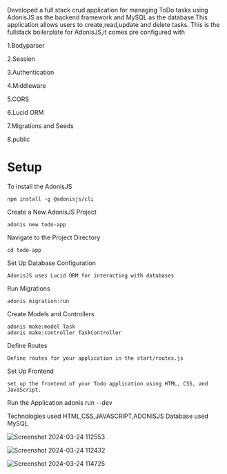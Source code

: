 Developed a full stack crud application for managing ToDo tasks using AdonisJS as the backend framework and MySQL as the database.This application allows users to create,read,update and delete tasks.
This is the fullstack boilerplate for AdonisJS,it comes pre configured with


1.Bodyparser


2.Session


3.Authentication


4.Middleware


5.CORS


6.Lucid ORM


7.Migrations and Seeds


8.public


Setup
======

To install the AdonisJS

    npm install -g @adonisjs/cli
Create a New AdonisJS Project

    adonis new todo-app
Navigate to the Project Directory

    cd todo-app
Set Up Database Configuration

    AdonisJS uses Lucid ORM for interacting with databases
Run Migrations

    adonis migration:run
Create Models and Controllers

    adonis make:model Task
    adonis make:controller TaskController
Define Routes

    Define routes for your application in the start/routes.js
Set Up Frontend


    set up the frontend of your Todo application using HTML, CSS, and JavaScript.
Run the Application
    adonis run --dev


Technologies used HTML,CSS,JAVASCRIPT,ADONISJS
Database used MySQL






![Screenshot 2024-03-24 112553](https://github.com/Vijayalakshmi246/ToDo-Application/assets/138611583/bfce7022-601f-4662-be12-ca9a6f6b9243)

![Screenshot 2024-03-24 112432](https://github.com/Vijayalakshmi246/ToDo-Application/assets/138611583/1823e89d-ca44-4c61-82a1-6d4a4163ffe1)

![Screenshot 2024-03-24 114725](https://github.com/Vijayalakshmi246/ToDo-Application/assets/138611583/27465f82-ad40-4ab1-a002-364cfa80f35a)

